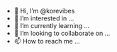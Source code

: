 - 👋 Hi, I’m @korevibes
- 👀 I’m interested in ...
- 🌱 I’m currently learning ...
- 💞️ I’m looking to collaborate on ...
- 📫 How to reach me ...

<!---
korevibes/korevibes is a ✨ special ✨ repository because its `README.md` (this file) appears on your GitHub profile.
You can click the Preview link to take a look at your changes.
--->
